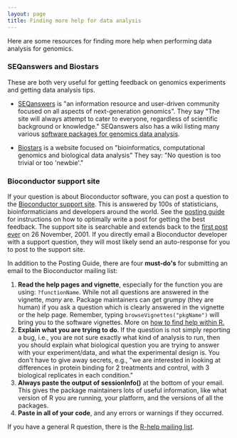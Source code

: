 ```yaml
---
layout: page
title: Finding more help for data analysis
---
```


Here are some resources for finding more help when performing data analysis for genomics.

### SEQanswers and Biostars

These are both very useful for getting feedback on genomics experiments and getting data analysis tips.

- [SEQanswers](http://seqanswers.com/) is "an information resource and user-driven community focused on all aspects of next-generation genomics".  They say "The site will always attempt to cater to everyone, regardless of scientific background or knowledge."  SEQanswers also has a wiki listing many various [software packages for genomics data analysis](http://seqanswers.com/wiki/Software).

- [Biostars](https://www.biostars.org/) is a website focused on "bioinformatics, computational genomics and biological data analysis" They say: "No question is too trivial or too 'newbie'."

### Bioconductor support site

If your question is about Bioconductor software, you can post a question to the 
[Bioconductor support site](https://support.bioconductor.org).  This
is answered by 100s of statisticians, bioinformaticians and developers
around the world. See the
[posting guide](http://www.bioconductor.org/help/support/posting-guide/)
for instructions on how to optimally write a post for getting the best feedback.
The support site is searchable and extends back to the
[first post ever](https://support.bioconductor.org/p/2/) on 26
November, 2001.  If you directly email a Bioconductor developer with a
support question, they will most likely send an auto-response for you
to post to the support site.

In addition to the Posting Guide, there are four **must-do's** for submitting an email to the Bioconductor mailing list:

1. **Read the help pages and vignette**, especially for the function
   you are using: `?functionName`.  While not all questions are
   answered in the vignette, *many* are. Package maintainers can get
   grumpy (they are human) if you ask a question which is clearly
   answered in the vignette or the help page. Remember, typing
   `browseVignettes("pkgName")` will bring you to the software vignettes.
   More on [how to find help within R.](installing_Bioconductor_finding_help.html)
2. **Explain what you are trying to do**. If the question is not
   simply reporting a bug, i.e., you are not sure exactly what kind of
   analysis to run, then you should explain what biological question
   you are trying to answer with your experiment/data, and what the
   experimental design is.  You don't have to give away secrets, e.g.,
   "we are interested in looking at differences in protein binding for
   2 treatments and control, with 3 biological replicates in each
   condition." 
3. **Always paste the output of sessionInfo()** at the bottom of your
   email. This gives the package maintainers lots of useful
   information, like what version of R you are running, your platform,
   and the versions of all the packages. 
4. **Paste in all of your code**, and any errors or warnings if they
   occurred. 

If you have a general R question, there is the
[R-help mailing list](https://stat.ethz.ch/mailman/listinfo/r-help). 

